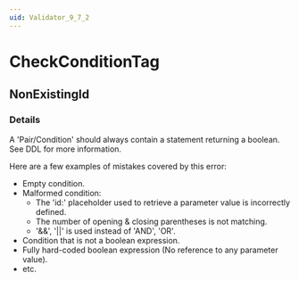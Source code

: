 ```yaml
---
uid: Validator_9_7_2
---
```


# CheckConditionTag

## NonExistingId

<!-- Description, Properties, ... sections are auto-generated. -->
<!-- REPLACE ME AUTO-GENERATION -->

### Details

A 'Pair/Condition' should always contain a statement returning a boolean.
See DDL for more information.

Here are a few examples of mistakes covered by this error:
- Empty condition.
- Malformed condition:
  - The 'id:' placeholder used to retrieve a parameter value is incorrectly defined.
  - The number of opening & closing parentheses is not matching.
  - '&&', '||' is used instead of 'AND', 'OR'.
- Condition that is not a boolean expression.
- Fully hard-coded boolean expression (No reference to any parameter value).
- etc.

<!-- Uncomment to add example code -->
<!--### Example code-->
